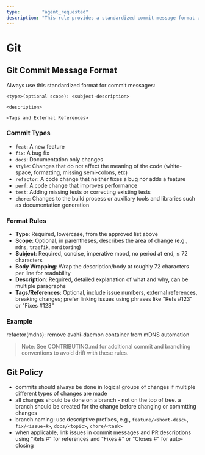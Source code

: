 ```yaml
---
type:        "agent_requested"
description: "This rule provides a standardized commit message format and policy for all projects."
---
```


# Git

## Git Commit Message Format

Always use this standardized format for commit messages:

```
<type>(optional scope): <subject-description>

<description>

<Tags and External References>
```

### Commit Types

- `feat`: A new feature
- `fix`: A bug fix
- `docs`: Documentation only changes
- `style`: Changes that do not affect the meaning of the code (white-space, formatting, missing semi-colons, etc)
- `refactor`: A code change that neither fixes a bug nor adds a feature
- `perf`: A code change that improves performance
- `test`: Adding missing tests or correcting existing tests
- `chore`: Changes to the build process or auxiliary tools and libraries such as documentation generation

### Format Rules

- **Type**: Required, lowercase, from the approved list above
- **Scope**: Optional, in parentheses, describes the area of change (e.g., `mdns`, `traefik`, `monitoring`)
- **Subject**: Required, concise, imperative mood, no period at end, ≤ 72 characters
- **Body Wrapping**: Wrap the description/body at roughly 72 characters per line for readability
- **Description**: Required, detailed explanation of what and why, can be multiple paragraphs
- **Tags/References**: Optional, include issue numbers, external references, breaking changes; prefer linking issues using phrases like "Refs #123" or "Fixes
  #123"

### Example

refactor(mdns): remove avahi-daemon container from mDNS automation

> Note: See CONTRIBUTING.md for additional commit and branching conventions to avoid drift with these rules.

## Git Policy

- commits should always be done in logical groups of changes if multiple different types of changes are made
- all changes should be done on a branch - not on the top of tree. a branch should be created for the change before changing or commtting changes
- branch naming: use descriptive prefixes, e.g., `feature/<short-desc>`, `fix/<issue-#>`, `docs/<topic>`, `chore/<task>`
- when applicable, link issues in commit messages and PR descriptions using "Refs #<id>" for references and "Fixes #<id>" or "Closes #<id>" for auto-closing